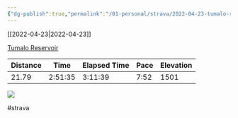 ```yaml
---
{"dg-publish":true,"permalink":"/01-personal/strava/2022-04-23-tumalo-reservoir/"}
---
```



[[2022-04-23\|2022-04-23]]

[Tumalo Reservoir](https://www.strava.com/activities/7030362556)

| Distance | Time    | Elapsed Time | Pace | Elevation |
| -------- | ------- | ------------ | ---- | --------- |
| 21.79    | 2:51:35 | 3:11:39      | 7:52 | 1501      |



    
![](https://dgtzuqphqg23d.cloudfront.net/HtRkP2pA7iKcYt6HYLJsRfdVG8Q29342ddrMfhsxf8c-768x576.jpg)

    

#strava
